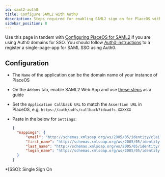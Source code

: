 ```yaml
---
id: saml2-auth0
title: Configure SAML2 with Auth0
description: Steps required for enabling SAML2 sign on for PlaceOS with Auth0
sidebar_position: 8
---
```


Use this page in tandem with [Configuring PlaceOS for SAML2](configure-saml.md) if you are using Auth0 domains for SSO.
You should follow [Auth0 instructions](https://auth0.com/docs/dashboard/guides/applications/register-app-spa) to a register a single-page-app for SAML SSO using Auth0.


## Configuration

* The `Name` of the application can be the domain name of your instance of PlaceOS 
* On the `Addons` tab, enable SAML2 Web App and use [these steps](https://auth0.com/docs/protocols/saml/saml2webapp-tutorial) as a guide
* Set the `Application Callback URL` to match the `Assertion URL` in PlaceOS, e.g. `https://auth/adfs/callback?id=adfs-XXXXXX`
* Paste in the below for `Settings`:

  ```json
  {
    "mappings": {
        "email": "http://schemas.xmlsoap.org/ws/2005/05/identity/claims/emailaddress",
        "first_name": "http://schemas.xmlsoap.org/ws/2005/05/identity/claims/givenname",
        "last_name": "http://schemas.xmlsoap.org/ws/2005/05/identity/claims/surname",
        "login_name": "http://schemas.xmlsoap.org/ws/2005/05/identity/claims/windowsaccountname"
    }
  }
  ```

*[SSO]: Single Sign On
